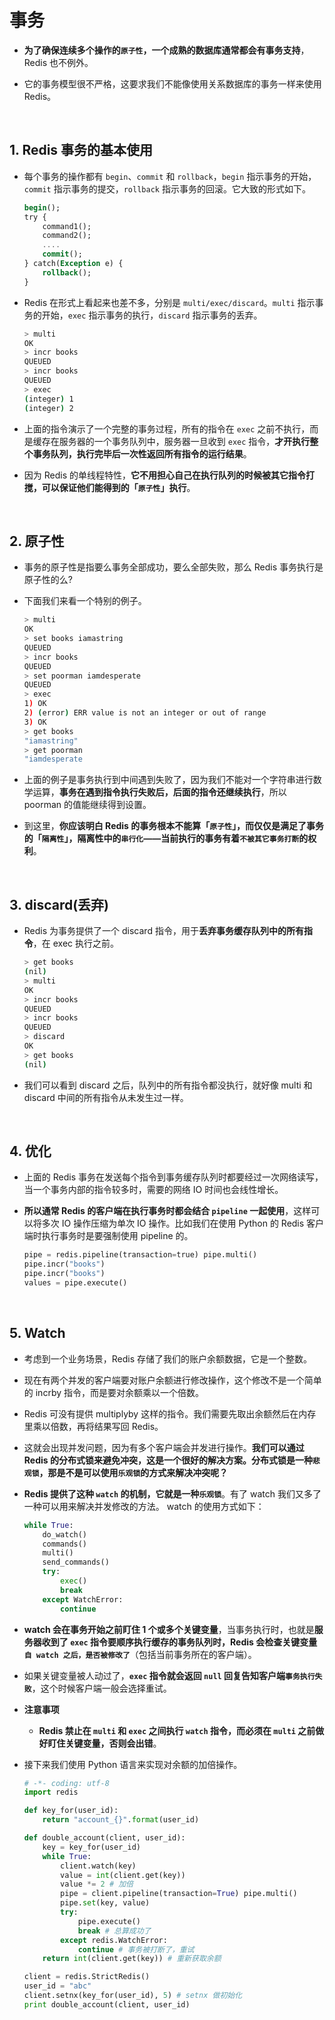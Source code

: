 # **事务**

- **为了确保连续多个操作的`原子性`，一个成熟的数据库通常都会有事务支持**，Redis 也不例外。

- 它的事务模型很不严格，这要求我们不能像使用关系数据库的事务一样来使用 Redis。

<br>

## **1. Redis 事务的基本使用**
- 每个事务的操作都有 `begin`、`commit` 和 `rollback`，`begin` 指示事务的开始，`commit` 指示事务的提交，`rollback` 指示事务的回滚。它大致的形式如下。
    ```sql
    begin(); 
    try {
        command1(); 
        command2(); 
        ....
        commit();
    } catch(Exception e) { 
        rollback();
    }
    ```

- Redis 在形式上看起来也差不多，分别是 `multi/exec/discard`。`multi` 指示事务的开始，`exec` 指示事务的执行，`discard` 指示事务的丢弃。
    ```bash
    > multi
    OK
    > incr books 
    QUEUED
    > incr books 
    QUEUED
    > exec 
    (integer) 1
    (integer) 2
    ```

- 上面的指令演示了一个完整的事务过程，所有的指令在 `exec` 之前不执行，而是缓存在服务器的一个事务队列中，服务器一旦收到 `exec` 指令，**才开执行整个事务队列，执行完毕后一次性返回所有指令的运行结果**。

- 因为 Redis 的单线程特性，**它不用担心自己在执行队列的时候被其它指令打搅，可以保证他们能得到的「`原子性`」执行**。

<br>

## **2. 原子性**
- 事务的原子性是指要么事务全部成功，要么全部失败，那么 Redis 事务执行是原子性的么?

- 下面我们来看一个特别的例子。
    ```bash
    > multi
    OK
    > set books iamastring
    QUEUED
    > incr books
    QUEUED
    > set poorman iamdesperate
    QUEUED
    > exec
    1) OK
    2) (error) ERR value is not an integer or out of range 
    3) OK
    > get books
    "iamastring"
    > get poorman
    "iamdesperate
    ```

- 上面的例子是事务执行到中间遇到失败了，因为我们不能对一个字符串进行数学运算，**事务在遇到指令执行失败后，后面的指令还继续执行**，所以 poorman 的值能继续得到设置。

- 到这里，**你应该明白 Redis 的事务根本不能算「`原子性`」，而仅仅是满足了事务的「`隔离性`」，隔离性中的`串行化`——当前执行的事务有着`不被其它事务打断`的权利**。

<br>

## **3. discard(丢弃)**
- Redis 为事务提供了一个 discard 指令，用于**丢弃事务缓存队列中的所有指令**，在 exec 执行之前。
    ```bash
    > get books 
    (nil)
    > multi 
    OK
    > incr books 
    QUEUED
    > incr books 
    QUEUED
    > discard 
    OK
    > get books 
    (nil)
    ```

- 我们可以看到 discard 之后，队列中的所有指令都没执行，就好像 multi 和 discard 中间的所有指令从未发生过一样。

<br>

## **4. 优化**
- 上面的 Redis 事务在发送每个指令到事务缓存队列时都要经过一次网络读写，当一个事务内部的指令较多时，需要的网络 IO 时间也会线性增长。

- **所以通常 Redis 的客户端在执行事务时都会结合 `pipeline` 一起使用**，这样可以将多次 IO 操作压缩为单次 IO 操作。比如我们在使用 Python 的 Redis 客户端时执行事务时是要强制使用 pipeline 的。
    ```python
    pipe = redis.pipeline(transaction=true) pipe.multi()
    pipe.incr("books")
    pipe.incr("books")
    values = pipe.execute()
    ```

<br>

## **5. Watch**
- 考虑到一个业务场景，Redis 存储了我们的账户余额数据，它是一个整数。

- 现在有两个并发的客户端要对账户余额进行修改操作，这个修改不是一个简单的 incrby 指令，而是要对余额乘以一个倍数。

- Redis 可没有提供 multiplyby 这样的指令。我们需要先取出余额然后在内存里乘以倍数，再将结果写回 Redis。

- 这就会出现并发问题，因为有多个客户端会并发进行操作。**我们可以通过 Redis 的分布式锁来避免冲突，这是一个很好的解决方案。分布式锁是一种`悲观锁`，那是不是可以使用`乐观锁`的方式来解决冲突呢？**

- **Redis 提供了这种 `watch` 的机制，它就是一种`乐观锁`**。有了 watch 我们又多了一种可以用来解决并发修改的方法。 watch 的使用方式如下：

    ```python
    while True: 
        do_watch()
        commands() 
        multi() 
        send_commands() 
        try:
            exec()
            break
        except WatchError:
            continue
    ```

- **watch 会在事务开始之前盯住 1 个或多个关键变量**，当事务执行时，也就是**服务器收到了 `exec` 指令要顺序执行缓存的事务队列时，Redis 会检查关键变量`自 watch 之后，是否被修改了`**（包括当前事务所在的客户端）。

- 如果关键变量被人动过了，**`exec` 指令就会返回 `null` 回复告知客户端`事务执行失败`**，这个时候客户端一般会选择重试。

- **注意事项**
    - **Redis 禁止在 `multi` 和 `exec` 之间执行 `watch` 指令，而必须在 `multi` 之前做好盯住关键变量，否则会出错**。

- 接下来我们使用 Python 语言来实现对余额的加倍操作。

    ```python
    # -*- coding: utf-8
    import redis

    def key_for(user_id):
        return "account_{}".format(user_id)

    def double_account(client, user_id): 
        key = key_for(user_id)
        while True:
            client.watch(key)
            value = int(client.get(key))
            value *= 2 # 加倍
            pipe = client.pipeline(transaction=True) pipe.multi()
            pipe.set(key, value)
            try:
                pipe.execute()
                break # 总算成功了 
            except redis.WatchError:
                continue # 事务被打断了，重试 
        return int(client.get(key)) # 重新获取余额

    client = redis.StrictRedis()
    user_id = "abc"
    client.setnx(key_for(user_id), 5) # setnx 做初始化 
    print double_account(client, user_id)
    ```
